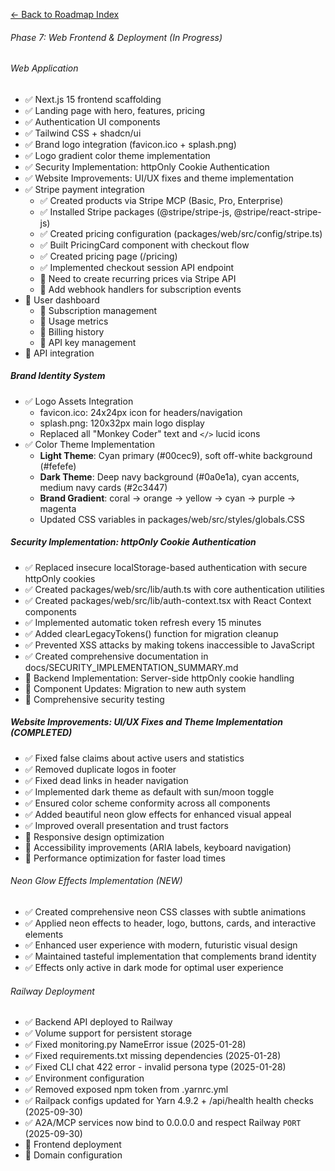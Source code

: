 [← Back to Roadmap Index](./index.md)

###### Phase 7: Web Frontend & Deployment (In Progress)

###### Web Application
- ✅ Next.js 15 frontend scaffolding
- ✅ Landing page with hero, features, pricing
- ✅ Authentication UI components
- ✅ Tailwind CSS + shadcn/ui
- ✅ Brand logo integration (favicon.ico + splash.png)
- ✅ Logo gradient color theme implementation
- ✅ Security Implementation: httpOnly Cookie Authentication
- ✅ Website Improvements: UI/UX fixes and theme implementation
- ✅ Stripe payment integration
  - ✅ Created products via Stripe MCP (Basic, Pro, Enterprise)
  - ✅ Installed Stripe packages (@stripe/stripe-js, @stripe/react-stripe-js)
  - ✅ Created pricing configuration (packages/web/src/config/stripe.ts)
  - ✅ Built PricingCard component with checkout flow
  - ✅ Created pricing page (/pricing)
  - ✅ Implemented checkout session API endpoint
  - 📅 Need to create recurring prices via Stripe API
  - 📅 Add webhook handlers for subscription events
- 🚧 User dashboard
  - 📅 Subscription management
  - 📅 Usage metrics
  - 📅 Billing history
  - 📅 API key management
- 🚧 API integration

##### Brand Identity System
- ✅ Logo Assets Integration
  - favicon.ico: 24x24px icon for headers/navigation
  - splash.png: 120x32px main logo display
  - Replaced all "Monkey Coder" text and `</>` lucid icons
- ✅ Color Theme Implementation
  - **Light Theme**: Cyan primary (#00cec9), soft off-white background (#fefefe)
  - **Dark Theme**: Deep navy background (#0a0e1a), cyan accents, medium navy cards (#2c3447)
  - **Brand Gradient**: coral → orange → yellow → cyan → purple → magenta
  - Updated CSS variables in packages/web/src/styles/globals.CSS

##### Security Implementation: httpOnly Cookie Authentication
- ✅ Replaced insecure localStorage-based authentication with secure httpOnly cookies
- ✅ Created packages/web/src/lib/auth.ts with core authentication utilities
- ✅ Created packages/web/src/lib/auth-context.tsx with React Context components
- ✅ Implemented automatic token refresh every 15 minutes
- ✅ Added clearLegacyTokens() function for migration cleanup
- ✅ Prevented XSS attacks by making tokens inaccessible to JavaScript
- ✅ Created comprehensive documentation in docs/SECURITY_IMPLEMENTATION_SUMMARY.md
- 📅 Backend Implementation: Server-side httpOnly cookie handling
- 📅 Component Updates: Migration to new auth system
- 📅 Comprehensive security testing

##### Website Improvements: UI/UX Fixes and Theme Implementation (COMPLETED)
- ✅ Fixed false claims about active users and statistics
- ✅ Removed duplicate logos in footer
- ✅ Fixed dead links in header navigation
- ✅ Implemented dark theme as default with sun/moon toggle
- ✅ Ensured color scheme conformity across all components
- ✅ Added beautiful neon glow effects for enhanced visual appeal
- ✅ Improved overall presentation and trust factors
- 📅 Responsive design optimization
- 📅 Accessibility improvements (ARIA labels, keyboard navigation)
- 📅 Performance optimization for faster load times

###### Neon Glow Effects Implementation (NEW)
- ✅ Created comprehensive neon CSS classes with subtle animations
- ✅ Applied neon effects to header, logo, buttons, cards, and interactive elements
- ✅ Enhanced user experience with modern, futuristic visual design
- ✅ Maintained tasteful implementation that complements brand identity
- ✅ Effects only active in dark mode for optimal user experience

###### Railway Deployment
- ✅ Backend API deployed to Railway
- ✅ Volume support for persistent storage
- ✅ Fixed monitoring.py NameError issue (2025-01-28)
- ✅ Fixed requirements.txt missing dependencies (2025-01-28)
- ✅ Fixed CLI chat 422 error - invalid persona type (2025-01-28)
- ✅ Environment configuration
- ✅ Removed exposed npm token from .yarnrc.yml
- ✅ Railpack configs updated for Yarn 4.9.2 + /api/health health checks (2025-09-30)
- ✅ A2A/MCP services now bind to 0.0.0.0 and respect Railway `PORT` (2025-09-30)
- 🚧 Frontend deployment
- 🚧 Domain configuration
